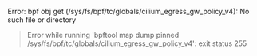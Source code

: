 Error: bpf obj get (/sys/fs/bpf/tc/globals/cilium_egress_gw_policy_v4): No such file or directory
> Error while running 'bpftool map dump pinned /sys/fs/bpf/tc/globals/cilium_egress_gw_policy_v4':  exit status 255

